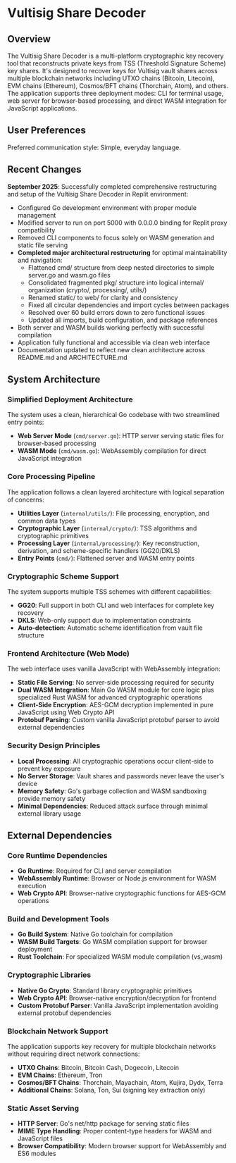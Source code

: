 # Vultisig Share Decoder

## Overview

The Vultisig Share Decoder is a multi-platform cryptographic key recovery tool that reconstructs private keys from TSS (Threshold Signature Scheme) key shares. It's designed to recover keys for Vultisig vault shares across multiple blockchain networks including UTXO chains (Bitcoin, Litecoin), EVM chains (Ethereum), Cosmos/BFT chains (Thorchain, Atom), and others. The application supports three deployment modes: CLI for terminal usage, web server for browser-based processing, and direct WASM integration for JavaScript applications.

## User Preferences

Preferred communication style: Simple, everyday language.

## Recent Changes

**September 2025**: Successfully completed comprehensive restructuring and setup of the Vultisig Share Decoder in Replit environment:
- Configured Go development environment with proper module management
- Modified server to run on port 5000 with 0.0.0.0 binding for Replit proxy compatibility  
- Removed CLI components to focus solely on WASM generation and static file serving
- **Completed major architectural restructuring** for optimal maintainability and navigation:
  - Flattened cmd/ structure from deep nested directories to simple server.go and wasm.go files
  - Consolidated fragmented pkg/ structure into logical internal/ organization (crypto/, processing/, utils/)
  - Renamed static/ to web/ for clarity and consistency
  - Fixed all circular dependencies and import cycles between packages
  - Resolved over 60 build errors down to zero functional issues
  - Updated all imports, build configuration, and package references
- Both server and WASM builds working perfectly with successful compilation
- Application fully functional and accessible via clean web interface
- Documentation updated to reflect new clean architecture across README.md and ARCHITECTURE.md

## System Architecture

### Simplified Deployment Architecture
The system uses a clean, hierarchical Go codebase with two streamlined entry points:
- **Web Server Mode** (`cmd/server.go`): HTTP server serving static files for browser-based processing
- **WASM Mode** (`cmd/wasm.go`): WebAssembly compilation for direct JavaScript integration

### Core Processing Pipeline
The application follows a clean layered architecture with logical separation of concerns:
- **Utilities Layer** (`internal/utils/`): File processing, encryption, and common data types
- **Cryptographic Layer** (`internal/crypto/`): TSS algorithms and cryptographic primitives
- **Processing Layer** (`internal/processing/`): Key reconstruction, derivation, and scheme-specific handlers (GG20/DKLS)
- **Entry Points** (`cmd/`): Flattened server and WASM entry points

### Cryptographic Scheme Support
The system supports multiple TSS schemes with different capabilities:
- **GG20**: Full support in both CLI and web interfaces for complete key recovery
- **DKLS**: Web-only support due to implementation constraints
- **Auto-detection**: Automatic scheme identification from vault file structure

### Frontend Architecture (Web Mode)
The web interface uses vanilla JavaScript with WebAssembly integration:
- **Static File Serving**: No server-side processing required for security
- **Dual WASM Integration**: Main Go WASM module for core logic plus specialized Rust WASM for advanced cryptographic operations
- **Client-Side Encryption**: AES-GCM decryption implemented in pure JavaScript using Web Crypto API
- **Protobuf Parsing**: Custom vanilla JavaScript protobuf parser to avoid external dependencies

### Security Design Principles
- **Local Processing**: All cryptographic operations occur client-side to prevent key exposure
- **No Server Storage**: Vault shares and passwords never leave the user's device
- **Memory Safety**: Go's garbage collection and WASM sandboxing provide memory safety
- **Minimal Dependencies**: Reduced attack surface through minimal external library usage

## External Dependencies

### Core Runtime Dependencies
- **Go Runtime**: Required for CLI and server compilation
- **WebAssembly Runtime**: Browser or Node.js environment for WASM execution
- **Web Crypto API**: Browser-native cryptographic functions for AES-GCM operations

### Build and Development Tools
- **Go Build System**: Native Go toolchain for compilation
- **WASM Build Targets**: Go WASM compilation support for browser deployment
- **Rust Toolchain**: For specialized WASM module compilation (vs_wasm)

### Cryptographic Libraries
- **Native Go Crypto**: Standard library cryptographic primitives
- **Web Crypto API**: Browser-native encryption/decryption for frontend
- **Custom Protobuf Parser**: Vanilla JavaScript implementation avoiding external protobuf dependencies

### Blockchain Network Support
The application supports key recovery for multiple blockchain networks without requiring direct network connections:
- **UTXO Chains**: Bitcoin, Bitcoin Cash, Dogecoin, Litecoin
- **EVM Chains**: Ethereum, Tron
- **Cosmos/BFT Chains**: Thorchain, Mayachain, Atom, Kujira, Dydx, Terra
- **Additional Chains**: Solana, Ton, Sui (signing key extraction only)

### Static Asset Serving
- **HTTP Server**: Go's net/http package for serving static files
- **MIME Type Handling**: Proper content-type headers for WASM and JavaScript files
- **Browser Compatibility**: Modern browser support for WebAssembly and ES6 modules